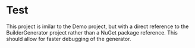 # Test #

This project is imilar to the Demo project, but with a direct reference to the BuilderGenerator project rather than a NuGet package reference. This should allow for faster debugging of the generator.
